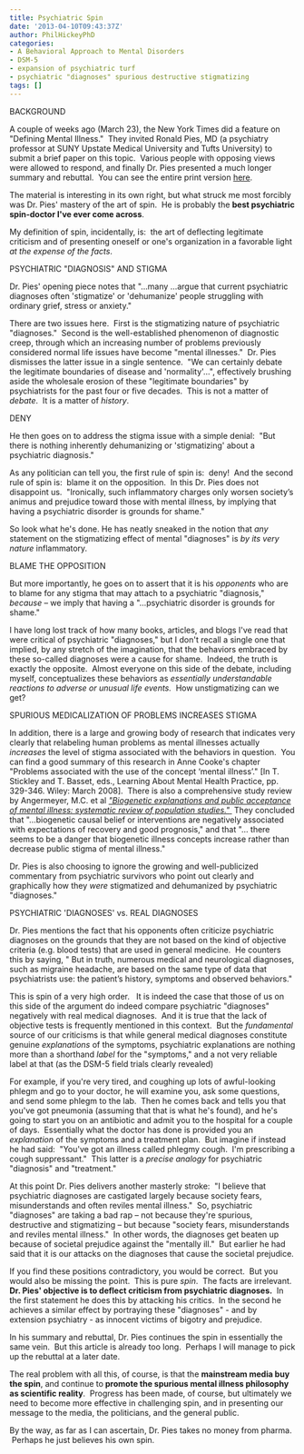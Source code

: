 ```yaml
---
title: Psychiatric Spin
date: '2013-04-10T09:43:37Z'
author: PhilHickeyPhD
categories:
- A Behavioral Approach to Mental Disorders
- DSM-5
- expansion of psychiatric turf
- psychiatric "diagnoses" spurious destructive stigmatizing
tags: []
---
```


BACKGROUND

A couple of weeks ago (March 23), the New York Times did a feature on "Defining Mental Illness."  They invited Ronald Pies, MD (a psychiatry professor at SUNY Upstate Medical University and Tufts University) to submit a brief paper on this topic.  Various people with opposing views were allowed to respond, and finally Dr. Pies presented a much longer summary and rebuttal.  You can see the entire print version <a href="http://www.nytimes.com/2013/03/24/opinion/sunday/sunday-dialogue-defining-mental-illness.html?ref=opinion">here</a>.

The material is interesting in its own right, but what struck me most forcibly was Dr. Pies' mastery of the art of spin.  He is probably the <strong>best psychiatric spin-doctor I've ever come across</strong>.

My definition of spin, incidentally, is:  the art of deflecting legitimate criticism and of presenting oneself or one's organization in a favorable light <i>at the expense of the facts</i>.

PSYCHIATRIC "DIAGNOSIS" AND STIGMA

Dr. Pies' opening piece notes that "…many …argue that current psychiatric diagnoses often 'stigmatize' or 'dehumanize' people struggling with ordinary grief, stress or anxiety."

There are two issues here.  First is the stigmatizing nature of psychiatric "diagnoses."  Second is the well-established phenomenon of diagnostic creep, through which an increasing number of problems previously considered normal life issues have become "mental illnesses."  Dr. Pies dismisses the latter issue in a single sentence.  "We can certainly debate the legitimate boundaries of disease and 'normality'…", effectively brushing aside the wholesale erosion of these "legitimate boundaries" by psychiatrists for the past four or five decades.  This is not a matter of <em>debate</em>.  It is a matter of <em>history</em>.

DENY

He then goes on to address the stigma issue with a simple denial:  "But there is nothing inherently dehumanizing or 'stigmatizing' about a psychiatric diagnosis."

As any politician can tell you, the first rule of spin is:  deny!  And the second rule of spin is:  blame it on the opposition.  In this Dr. Pies does not disappoint us.  "Ironically, such inflammatory charges only worsen society’s animus and prejudice toward those with mental illness, by implying that having a psychiatric disorder is grounds for shame."

So look what he's done. He has neatly sneaked in the notion that <i>any</i> statement on the stigmatizing effect of mental "diagnoses" is <i>by its very nature</i> inflammatory.

BLAME THE OPPOSITION

But more importantly, he goes on to assert that it is his <i>opponents</i> who are to blame for any stigma that may attach to a psychiatric "diagnosis," <i>because</i> – we imply that having a "…psychiatric disorder is grounds for shame."

I have long lost track of how many books, articles, and blogs I've read that were critical of psychiatric "diagnoses," but I don't recall a single one that implied, by any stretch of the imagination, that the behaviors embraced by these so-called diagnoses were a cause for shame.  Indeed, the truth is exactly the opposite.  Almost everyone on this side of the debate, including myself, conceptualizes these behaviors as <i>essentially understandable reactions to adverse or unusual life events.</i>  How unstigmatizing can we get?

SPURIOUS MEDICALIZATION OF PROBLEMS INCREASES STIGMA

In addition, there is a large and growing body of research that indicates very clearly that relabeling human problems as mental illnesses actually <i>increases</i> the level of stigma associated with the behaviors in question.  You can find a good summary of this research in Anne Cooke's chapter "Problems associated with the use of the concept ‘mental illness’." [In T. Stickley and T. Basset, eds., Learning About Mental Health Practice, pp. 329-346. Wiley: March 2008].  There is also a comprehensive study review by Angermeyer, M.C. et al <a href="http://bjp.rcpsych.org/content/199/5/367.full"><i>"Biogenetic explanations and public acceptance of mental illness: systematic review of population studies."</i> </a> They concluded that "…biogenetic causal belief or interventions are negatively associated with expectations of recovery and good prognosis," and that "… there seems to be a danger that biogenetic illness concepts increase rather than decrease public stigma of mental illness."

Dr. Pies is also choosing to ignore the growing and well-publicized commentary from psychiatric survivors who point out clearly and graphically how they <i>were</i> stigmatized and dehumanized by psychiatric "diagnoses."

PSYCHIATRIC 'DIAGNOSES' vs. REAL DIAGNOSES

Dr. Pies mentions the fact that his opponents often criticize psychiatric diagnoses on the grounds that they are not based on the kind of objective criteria (e.g. blood tests) that are used in general medicine.  He counters this by saying, " But in truth, numerous medical and neurological diagnoses, such as migraine headache, are based on the same type of data that psychiatrists use: the patient’s history, symptoms and observed behaviors."

This is spin of a very high order.   It is indeed the case that those of us on this side of the argument do indeed compare psychiatric "diagnoses" negatively with real medical diagnoses.  And it is true that the lack of objective tests is frequently mentioned in this context.  But the <i>fundamental</i> source of our criticisms is that while general medical diagnoses constitute genuine <i>explanations</i> of the symptoms, psychiatric explanations are nothing more than a shorthand <i>label</i> for the "symptoms," and a not very reliable label at that (as the DSM-5 field trials clearly revealed)

For example, if you're very tired, and coughing up lots of awful-looking phlegm and go to your doctor, he will examine you, ask some questions, and send some phlegm to the lab.  Then he comes back and tells you that you've got pneumonia (assuming that that is what he's found), and he's going to start you on an antibiotic and admit you to the hospital for a couple of days.  Essentially what the doctor has done is provided you an <i>explanation</i> of the symptoms and a treatment plan.  But imagine if instead he had said:  "You've got an illness called phlegmy cough.  I'm prescribing a cough suppressant."  This latter is a <i>precise analogy</i> for psychiatric "diagnosis" and "treatment."

At this point Dr. Pies delivers another masterly stroke:  "I believe that psychiatric diagnoses are castigated largely because society fears, misunderstands and often reviles mental illness."  So, psychiatric "diagnoses" are taking a bad rap – not because they're spurious, destructive and stigmatizing – but because "society fears, misunderstands and reviles mental illness."  In other words, the diagnoses get beaten up because of societal prejudice against the "mentally ill."  But earlier he had said that it is our attacks on the diagnoses that cause the societal prejudice.

If you find these positions contradictory, you would be correct.  But you would also be missing the point.  This is pure <i>spin</i>.  The facts are irrelevant.  <strong>Dr. Pies' objective is to deflect criticism from psychiatric diagnoses.</strong>  In the first statement he does this by attacking his critics.  In the second he achieves a similar effect by portraying these "diagnoses" - and by extension psychiatry - as innocent victims of bigotry and prejudice.

In his summary and rebuttal, Dr. Pies continues the spin in essentially the same vein.  But this article is already too long.  Perhaps I will manage to pick up the rebuttal at a later date.

The real problem with all this, of course, is that the <strong>mainstream media buy the spin</strong>, and continue to<strong> promote the spurious mental illness philosophy as scientific reality</strong>.  Progress has been made, of course, but ultimately we need to become more effective in challenging spin, and in presenting our message to the media, the politicians, and the general public.

By the way, as far as I can ascertain, Dr. Pies takes no money from pharma.  Perhaps he just believes his own spin.

&nbsp;